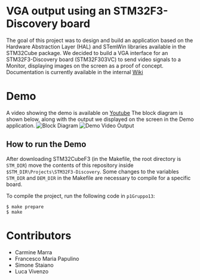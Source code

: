 # VGA output using an STM32F3-Discovery board
The goal of this project was to design and build an application based on the Hardware Abstraction Layer (HAL) and STemWin libraries available in the STM32Cube package. We decided to build a VGA interface for an STM32F3-Discovery board (STM32F303VC) to send video signals to a Monitor, displaying images on the screen as a proof of concept.
Documentation is currently available in the internal [Wiki](http://www.naplespu.com/es/index.php?title=Sviluppo_di_un%27applicazione_basata_su_middleware_STM32Cube:_graphics,_display_(VGA/HDMI))

# Demo
A video showing the demo is available on [Youtube](https://www.youtube.com/watch?v=aGSfR4g1vQc)
The block diagram is shown below, along with the output we displayed on the screen in the Demo application.
![Block Diagram]([http://www.naplespu.com/es/images/5/5c/Gruppo13_collegamenti.jpg])
![Demo Video Output]([http://www.naplespu.com/es/images/9/9d/Gruppo13_demo.png])

## How to run the Demo
After downloading STM32CubeF3 (in the Makefile, the root directory is `STM_DIR`) move the contents of this repository inside `$STM_DIR\Projects\STM32F3-Discovery`. Some changes to the variables `STM_DIR` and `DEM_DIR` in the Makefile are necessary to compile for a specific board.

To compile the project, run the following code in `p1Gruppo13`:
```
$ make prepare
$ make
```
# Contributors
- Carmine Marra 
- Francesco Maria Papulino
- Simone Staiano 
- Luca Vivenzo
